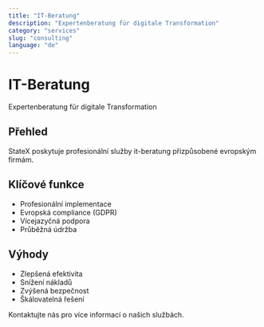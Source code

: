 ```yaml
---
title: "IT-Beratung"
description: "Expertenberatung für digitale Transformation"
category: "services"
slug: "consulting"
language: "de"
---
```


# IT-Beratung

Expertenberatung für digitale Transformation

## Přehled

StateX poskytuje profesionální služby it-beratung přizpůsobené evropským firmám.

## Klíčové funkce

- Profesionální implementace
- Evropská compliance (GDPR)
- Vícejazyčná podpora
- Průběžná údržba

## Výhody

- Zlepšená efektivita
- Snížení nákladů
- Zvýšená bezpečnost
- Škálovatelná řešení

Kontaktujte nás pro více informací o našich službách.